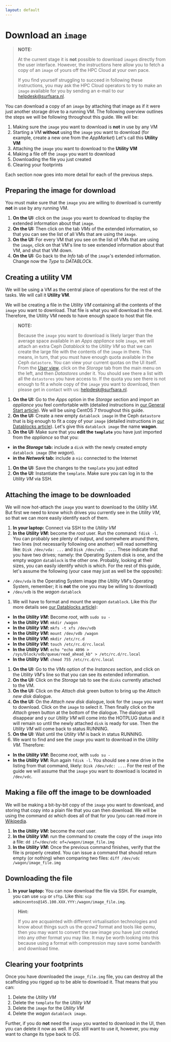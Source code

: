 ```yaml
---
layout: default
---
```

# Download an `image`

> **NOTE:**
>
> At the current stage it is **not** possible to download `image`s directly from the user interface. However, the instructions here allow you to fetch a copy of an `image` of yours off the HPC Cloud at your own pace. 
>
> If you find yourself struggling to succeed in following these instructions, you may ask the HPC Cloud operators to try to make an `image` available for you by sending an e-mail to our [helpdesk@surfsara.nl](mailto:helpdesk@surfsara.nl).

You can download a copy of an `image` by attaching that image as if it were just another storage drive to a running VM. The following overview outlines the steps we will be following throughout this guide. We will be:

1. Making sure the `image` you want to download is **not** in use by any VM
1. Starting a VM **without** using the `image` you want to download (for example, create a new one from the _AppMarket_) Let's call this **Utility VM**
1. Attaching the `image` you want to download to the **Utility VM**
1. Making a file off the `image` you want to download
1. Downloading the file you just created
1. Clearing your footprints

Each section now goes into more detail for each of the previous steps.

## Preparing the image for download

You must make sure that the `image` you are willing to download is currently **not** in use by any running VM. 

1. **On the UI:** click on the `image` you want to download to display the extended information about that `image`. 
1. **On the UI:** Then click on the tab _VMs_ of the extended information, so that you can see the list of all VMs that are using the `image`. 
1. **On the UI:** For every VM that you see on the list of VMs that are using the `image`, click on that VM's line to see extended information about that VM, and shut that VM down.
1. **On the UI:** Go back to the _Info_ tab of the `image`'s extended information. Change now the _Type_ to _DATABLOCk_.

## Creating a utility VM

We will be using a VM as the central place of operations for the rest of the tasks. We will call it **Utility VM**.

We will be creating a file in the _Utility VM_ containing all the contents of the `image` you want to download. That file is what you will download in the end. Therefore, the Utility VM needs to have enough space to host that file.

> **NOTE:**
>
> Because the `image` you want to download is likely larger than the average space available in an _Apps_ _appliance_ sole `image`, we will attach an extra Ceph _Datablock_ to the _Utility VM_ so that we can create the large file with the contents of the `image` in there. This means, in turn, that you must have enough quota available in the Ceph `datastore`. You can view your current quotas on the UI itself. From the [_User_ view](user-interface), click on the _Storage_ tab from the main menu on the left, and then _Datastores_ under it. You should see there a list with all the `datastores` you have access to. If the quota you see there is not enough to fit a whole copy of the `image` you want to download, then please get in contact with us: [helpdesk@surfsara.nl](mailto:helpdesk@surfsara.nl).

1. **On the UI:** Go to the _Apps_ option in the _Storage_ section and import an _appliance_ you feel comfortable with (detailed instructions in [our General Start article](general-start)). We will be using CentOS 7 throughout this guide.
1. **On the UI:** Create a new empty `datablock image` in the Ceph `datastore` that is big enough to fit a copy of your `image` (detailed instructions in [our Datablocks article](create-datablocks)). Let's give this `datablock image` the name **wagon**.
1. **On the UI:** Make sure that you **edit the `template`** you have just imported from the _appliance_ so that you: 
 * **in the _Storage_ tab:** include a `disk` with the newly created empty `datablock image` (the _wagon_).
 * **in the _Network_ tab:** include a `nic` connected to the Internet
1. **On the UI:** Save the changes to the `template` you just edited
1. **On the UI:** Instantiate the `template`. Make sure you can log in to the _Utility VM_ via SSH. 

## Attaching the image to be downloaded

We will now hot-attach the `image` you want to download to the _Utility VM_. But first we need to know which drives you currently see in the _Utility VM_, so that we can more easily identify each of them.

1. **In your laptop:** Connect via SSH to the _Utility VM_
1. **In the _Utility VM_:** become the _root_ user. Run the command: `fdisk -l`. You can probably see plenty of output, and somewhere around there, two lines (not necessarily following one another) will read something like: `Disk /dev/vda: ...` and `Disk /dev/vdb: ...`. These indicate that you have two drives; namely: the Operating System disk is one, and the empty _wagon_ `datablock` is the other one. Probably, looking at their sizes, you can easily identify which is which. For the rest of this guide, let's assume the following (your case may just as well be the opposite):
 * `/dev/vda` is the Operating System image (the _Utility VM_'s Operating System, remember; it is **not** the one you may be willing to download)
 * `/dev/vdb` is the _wagon_ `datablock`
1. We will have to format and mount the _wagon_ `datablock`. Like this (for more details see [our Datablocks article](create-datablocks)):
 * **In the _Utility VM_:** Become _root_, with `sudo su -`
 * **In the _Utility VM_:** `mkdir /wagon`
 * **In the _Utility VM_:** `mkfs -t xfs /dev/vdb`
 * **In the _Utility VM_:** `mount /dev/vdb /wagon`
 * **In the _Utility VM_:** `mkdir /etc/rc.d`
 * **In the _Utility VM_:** `touch /etc/rc.d/rc.local`
 * **In the _Utility VM_:** `echo "echo 4096 > /sys/block/vdb/queue/read_ahead_kb" > /etc/rc.d/rc.local`
 * **In the _Utility VM_:** `chmod 755 /etc/rc.d/rc.local`
1. **On the UI:** Go to the _VMs_ option of the  _Instances_ section, and click on the _Utility VM_'s line so that you can see its extended information.
1. **On the UI:** Click on the _Storage_ tab to see the `disks` currently attached to the VM.
1. **On the UI:** Click on the _Attach disk_ green button to bring up the _Attach new disk_ dialogue.
1. **On the UI:** On the _Attach new disk_ dialogue, look for the `image` you want to download. Click on the `image` to select it. Then finally click on the _Attach_ green button at the bottom of the dialogue. The dialogue will disappear and y our _Utility VM_ will come into the HOTPLUG status and it will remain so until the newly attached `disk` is ready for use. Then the _Utility VM_ will come back to status RUNNING.
1. **On the UI:** Wait until the _Utility VM_ is back in status RUNNING.
1. We want to find and see the `image` you want to download in the _Utility VM_. Therefore:
 * **In the _Utility VM_:** Become _root_, with `sudo su -`
 * **In the _Utility VM_:** Run again `fdisk -l`. You should see a new drive in the listing from that command, likely: `Disk /dev/vdc: ...`. For the rest of the guide we will assume that the `image` you want to download is located in `/dev/vdc`.

## Making a file off the image to be downloaded

We will be making a bit-by-bit copy of the `image` you want to download, and storing that copy into a plain file that you can then download. We will be using the command `dd` which does all of that for you (you can read more in [Wikipedia](https://en.wikipedia.org/wiki/Dd_(Unix)).

1. **In the _Utility VM_:** become the _root_ user. 
1. **In the _Utility VM_:** run the command to create the copy of the `image` into a file: `dd if=/dev/vdc of=/wagon/image_file.img`
1. **In the _Utility VM_:** Once the previous command finishes, verify that the file is properly created. You can issue a command that should return empty (or nothing) when comparing two files: `diff /dev/vdc /wagon/image_file.img`

## Downloading the file

1. **In your laptop:** You can now download the file via SSH. For example, you can use `scp` or `sftp`. Like this: `scp admincentos@145.100.XXX.YYY:/wagon/image_file.img`.

> **Hint:**
>
> If you are acquainted with different virtualisation technologies and know about things such us the _qcow2_ format and tools like _qemu_, then you may want to convert the raw image you have just created into any other format you may like. It may be worth looking into this because using a format with compression may save some bandwith and download time.

## Clearing your footprints

Once you have downloaded the `image_file.img` file, you can destroy all the scaffolding you rigged up to be able to download it. That means that you can:

1. Delete the _Utility VM_
2. Delete the `template` for the _Utility VM_
3. Delete the `image` for the _Utility VM_
4. Delete the _wagon_ `datablock image`.

Further, if you do **not** need the `image` you wanted to download in the UI, then you can delete it now as well. If you still want to use it, however, you may want to change its type back to _OS_.

